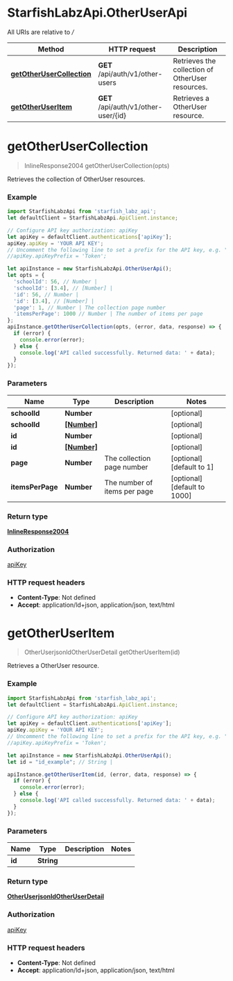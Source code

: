 # StarfishLabzApi.OtherUserApi

All URIs are relative to */*

Method | HTTP request | Description
------------- | ------------- | -------------
[**getOtherUserCollection**](OtherUserApi.md#getOtherUserCollection) | **GET** /api/auth/v1/other-users | Retrieves the collection of OtherUser resources.
[**getOtherUserItem**](OtherUserApi.md#getOtherUserItem) | **GET** /api/auth/v1/other-user/{id} | Retrieves a OtherUser resource.

<a name="getOtherUserCollection"></a>
# **getOtherUserCollection**
> InlineResponse2004 getOtherUserCollection(opts)

Retrieves the collection of OtherUser resources.

### Example
```javascript
import StarfishLabzApi from 'starfish_labz_api';
let defaultClient = StarfishLabzApi.ApiClient.instance;

// Configure API key authorization: apiKey
let apiKey = defaultClient.authentications['apiKey'];
apiKey.apiKey = 'YOUR API KEY';
// Uncomment the following line to set a prefix for the API key, e.g. "Token" (defaults to null)
//apiKey.apiKeyPrefix = 'Token';

let apiInstance = new StarfishLabzApi.OtherUserApi();
let opts = { 
  'schoolId': 56, // Number | 
  'schoolId': [3.4], // [Number] | 
  'id': 56, // Number | 
  'id': [3.4], // [Number] | 
  'page': 1, // Number | The collection page number
  'itemsPerPage': 1000 // Number | The number of items per page
};
apiInstance.getOtherUserCollection(opts, (error, data, response) => {
  if (error) {
    console.error(error);
  } else {
    console.log('API called successfully. Returned data: ' + data);
  }
});
```

### Parameters

Name | Type | Description  | Notes
------------- | ------------- | ------------- | -------------
 **schoolId** | **Number**|  | [optional] 
 **schoolId** | [**[Number]**](Number.md)|  | [optional] 
 **id** | **Number**|  | [optional] 
 **id** | [**[Number]**](Number.md)|  | [optional] 
 **page** | **Number**| The collection page number | [optional] [default to 1]
 **itemsPerPage** | **Number**| The number of items per page | [optional] [default to 1000]

### Return type

[**InlineResponse2004**](InlineResponse2004.md)

### Authorization

[apiKey](../README.md#apiKey)

### HTTP request headers

 - **Content-Type**: Not defined
 - **Accept**: application/ld+json, application/json, text/html

<a name="getOtherUserItem"></a>
# **getOtherUserItem**
> OtherUserjsonldOtherUserDetail getOtherUserItem(id)

Retrieves a OtherUser resource.

### Example
```javascript
import StarfishLabzApi from 'starfish_labz_api';
let defaultClient = StarfishLabzApi.ApiClient.instance;

// Configure API key authorization: apiKey
let apiKey = defaultClient.authentications['apiKey'];
apiKey.apiKey = 'YOUR API KEY';
// Uncomment the following line to set a prefix for the API key, e.g. "Token" (defaults to null)
//apiKey.apiKeyPrefix = 'Token';

let apiInstance = new StarfishLabzApi.OtherUserApi();
let id = "id_example"; // String | 

apiInstance.getOtherUserItem(id, (error, data, response) => {
  if (error) {
    console.error(error);
  } else {
    console.log('API called successfully. Returned data: ' + data);
  }
});
```

### Parameters

Name | Type | Description  | Notes
------------- | ------------- | ------------- | -------------
 **id** | **String**|  | 

### Return type

[**OtherUserjsonldOtherUserDetail**](OtherUserjsonldOtherUserDetail.md)

### Authorization

[apiKey](../README.md#apiKey)

### HTTP request headers

 - **Content-Type**: Not defined
 - **Accept**: application/ld+json, application/json, text/html

